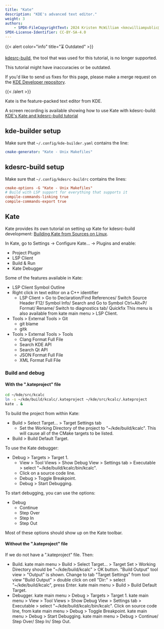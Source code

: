 ```yaml
---
title: "Kate"
description: "KDE's advanced text editor."
weight: 3
authors:
    - SPDX-FileCopyrightText: 2024 Kristen McWilliam <kmcwilliampublic@gmail.com>
SPDX-License-Identifier: CC-BY-SA-4.0
---
```


{{< alert color="info" title="⏳ Outdated" >}}

[kdesrc-build](https://invent.kde.org/sdk/kdesrc-build),
the tool that was used for this tutorial, is no longer supported.

This tutorial might have inaccuracies or be outdated.

If you'd like to send us fixes for this page, please make a merge request on the [KDE Developer repository](https://invent.kde.org/documentation/develop-kde-org).

{{< /alert >}}


Kate is the feature-packed text editor from KDE.

A screen recording is available showing how to use Kate with kdesrc-build: [KDE's Kate and kdesrc-build tutorial](https://www.youtube.com/watch?v=WBWVTKEVkOU)

## kde-builder setup

Make sure that `~/.config/kde-builder.yaml` contains the line:

```yaml
cmake-generator: "Kate - Unix Makefiles"
```

## kdesrc-build setup

Make sure that `~/.config/kdesrc-buildrc` contains the lines:

```ini
cmake-options -G "Kate - Unix Makefiles"
# Build with LSP support for everything that supports it
compile-commands-linking true
compile-commands-export true
```

## Kate

Kate provides its own tutorial on setting up Kate for kdesrc-build development: [Building Kate from Sources on Linux](https://kate-editor.org/build-it/).

In Kate, go to Settings -> Configure Kate... -> Plugins and enable:

* Project Plugin
* LSP Client
* Build & Run
* Kate Debugger

Some of the features available in Kate:

* LSP Client Symbol Outline
* Right click in text editor on a C++ identifier
  * LSP Client > Go to Declaration/Find References/ Switch Source Header F12/ Symbol Info/ Search and Go to Symbol Ctrl+Alt+P/ Format/ Rename/ Switch to diagnostics tab/ Quickfix This menu is also available from kate main menu > LSP Client.
* Tools > External Tools > Git
  * git blame
  * gitk
* Tools > External Tools > Tools
  * Clang Format Full File
  * Search KDE API
  * Search Qt API
  * JSON Format Full File
  * XML Format Full File

### Build and debug

#### With the ".kateproject" file

```bash
cd ~/kde/src/kcalc
ln -s ~/kde/build/kcalc/.kateproject ~/kde/src/kcalc/.kateproject
kate . &
```

To build the project from within Kate:

* Build > Select Target... > Target Settings tab
  * Set the Working Directory of the project to "~/kde/build/kcalc". This will cause all of the CMake targets to be listed.
* Build > Build Default Target.

To use the Kate debugger:

* Debug > Targets > Target 1.
  * View > Tool Views > Show Debug View > Settings tab > Executable > select "~/kde/build/kcalc/bin/kcalc".
  * Click on a source code line.
  * Debug > Toggle Breakpoint.
  * Debug > Start Debugging.

To start debugging, you can use the options:

* Debug
  * Continue
  * Step Over
  * Step In
  * Step Out

Most of these options should show up on the Kate toolbar.

#### Without the ".kateproject" file

If we do not have a ".kateproject" file. Then:
* Build. kate main menu > Build > Select Target... > Target Set > Working Directory should be "~/kde/build/kcalc" > OK button. "Build Output" tool view > "Output" is shown. Change to tab "Target Settings" from tool view "Build Output" > double click on cell "Dir:" > select "~/kde/build/kcalc", press Enter. kate main menu > Build > Build Default Target. 
* Debugger. kate main menu > Debug > Targets > Target 1. kate main menu > View > Tool Views > Show Debug View > Settings tab > Executable > select "~/kde/build/kcalc/bin/kcalc". Click on source code line, from kate main menu > Debug > Toggle Breakpoint. kate main menu > Debug > Start Debugging. kate main menu > Debug > Continue/ Step Over/ Step In/ Step Out.
